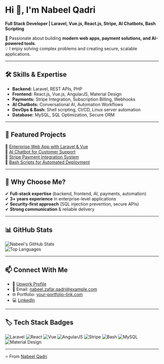 # Hi 👋, I'm Nabeel Qadri  
**Full Stack Developer | Laravel, Vue.js, React.js, Stripe, AI Chatbots, Bash Scripting**

🚀 Passionate about building **modern web apps, payment solutions, and AI-powered tools**.  
💡 I enjoy solving complex problems and creating secure, scalable applications.  

---

## 🛠️ Skills & Expertise  
- **Backend:** Laravel, REST APIs, PHP  
- **Frontend:** React.js, Vue.js, AngularJS, Material Design  
- **Payments:** Stripe Integration, Subscription Billing, Webhooks  
- **AI Chatbots:** Conversational AI, Automation Workflows  
- **DevOps & Bash:** Shell scripting, CI/CD, Linux server automation  
- **Database:** MySQL, SQL Optimization, Secure ORM  

---

## 📌 Featured Projects  
🔗 [Enterprise Web App with Laravel & Vue](#)  
🔗 [AI Chatbot for Customer Support](#)  
🔗 [Stripe Payment Integration System](#)  
🔗 [Bash Scripts for Automated Deployment](#)  

---

## 🌟 Why Choose Me?  
✔ **Full-stack expertise** (backend, frontend, AI, payments, automation)  
✔ **3+ years experience** in enterprise-level applications  
✔ **Security-first approach** (SQL injection prevention, secure APIs)  
✔ **Strong communication** & reliable delivery  

---

## 📊 GitHub Stats  
![Nabeel's GitHub Stats](https://github-readme-stats.vercel.app/api?username=yourusername&show_icons=true&theme=tokyonight)  
![Top Languages](https://github-readme-stats.vercel.app/api/top-langs/?username=yourusername&layout=compact&theme=tokyonight)  

---

## 📫 Connect With Me  
- 💼 [Upwork Profile](#)  
- 📧 Email: nabeel.zafar.qadri@example.com  
- 🌐 Portfolio: [your-portfolio-link.com](#)  
- 💻 [LinkedIn](https://linkedin.com/in/nzqadri)  

---

## 🏷️ Tech Stack Badges  
![Laravel](https://img.shields.io/badge/Laravel-FF2D20?style=flat&logo=laravel&logoColor=white)
![React](https://img.shields.io/badge/React-20232A?style=flat&logo=react&logoColor=61DAFB)
![Vue](https://img.shields.io/badge/Vue.js-35495E?style=flat&logo=vue.js&logoColor=4FC08D)
![AngularJS](https://img.shields.io/badge/AngularJS-E23237?style=flat&logo=angularjs&logoColor=white)
![Stripe](https://img.shields.io/badge/Stripe-008CDD?style=flat&logo=stripe&logoColor=white)
![Bash](https://img.shields.io/badge/Bash_Scripting-121011?style=flat&logo=gnu-bash&logoColor=white)
![MySQL](https://img.shields.io/badge/MySQL-005C84?style=flat&logo=mysql&logoColor=white)
![Material Design](https://img.shields.io/badge/Material%20Design-757575?style=flat&logo=material-design&logoColor=white)

---

⭐️ From [Nabeel Qadri](https://github.com/yourusername)
